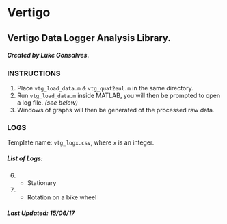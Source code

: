 # Vertigo
## Vertigo Data Logger Analysis Library.
##### Created by Luke Gonsalves.

### INSTRUCTIONS

1. Place `vtg_load_data.m` & `vtg_quat2eul.m` in the same directory.
2. Run `vtg_load_data.m` inside MATLAB, you will then be prompted to open a log file. _(see below)_
3. Windows of graphs will then be generated of the processed raw data.

### LOGS

Template name: `vtg_logx.csv`, where `x` is an integer.

##### List of Logs: 
6. - Stationary
7. - Rotation on a bike wheel

##### Last Updated: _15/06/17_
